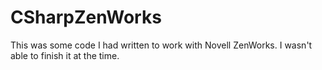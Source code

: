 # CSharpZenWorks
This was some code I had written to work with Novell ZenWorks. I wasn't able to finish it at the time. 
